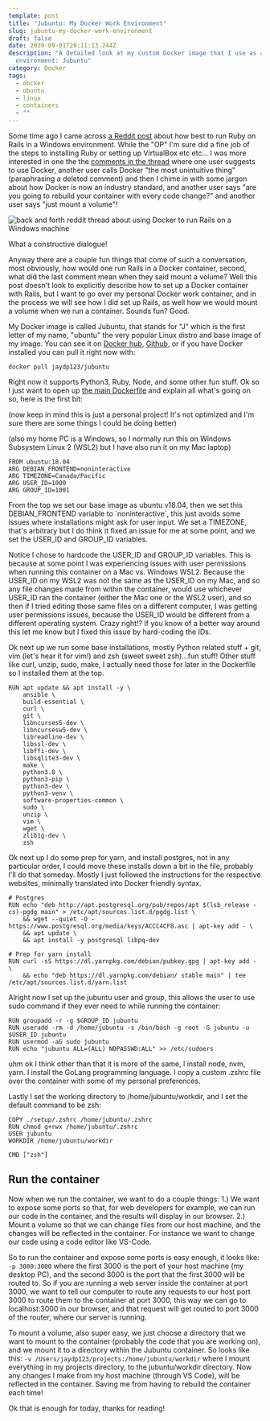 ```yaml
---
template: post
title: "Jubuntu: My Docker Work Environment"
slug: jubuntu-my-docker-work-environment
draft: false
date: 2020-09-01T20:11:13.244Z
description: "A detailed look at my custom Docker image that I use as a work
  environment: Jubuntu"
category: Docker
tags:
  - docker
  - ubuntu
  - linux
  - containers
  - ""
---
```

Some time ago I came across [a Reddit post](https://www.reddit.com/r/rubyonrails/comments/gc82fn/how_to_set_up_ruby_on_rails_on_windows/fp9rnn1/) about how best to run Ruby on Rails in a Windows environment. While the "OP" I'm sure did a fine job of the steps to installing Ruby or setting up VirtualBox etc etc... I was more interested in one the the [comments in the thread](https://www.reddit.com/r/rubyonrails/comments/gc82fn/how_to_set_up_ruby_on_rails_on_windows/fp9rnn1/?context=8&depth=9) where one user suggests to use Docker, another user calls Docker "the most unintuitive thing" (paraphrasing a deleted comment) and then I chime in with some jargon about how Docker is now an industry standard, and another user says "are you going to rebuild your container with every code change?" and another user says "just mount a volume"! 

![back and forth reddit thread about using Docker to run Rails on a Windows machine](/media/reddit-rails-docker-thread.png "Reddit Thread Docker Rails")

What a constructive dialogue!

Anyway there are a couple fun things that come of such a conversation, most obviously, how would one run Rails in a Docker container, second, what did the last comment mean when they said mount a volume? Well this post doesn't look to explicitly describe how to set up a Docker container with Rails, but I want to go over my personal Docker work container, and in the process we will see how I did set up Rails, as well how we would mount a volume when we run a container. Sounds fun? Good.

My Docker image is called Jubuntu, that stands for "J" which is the first letter of my name, "ubuntu" the very popular Linux distro and base image of my image. You can see it on [Docker hub](https://hub.docker.com/r/jaydp123/jubuntu), [Github](https://github.com/jdpaterson/jubuntu), or if you have Docker installed you can pull it right now with: 

`docker pull jaydp123/jubuntu`

Right now it supports Python3, Ruby, Node, and some other fun stuff. Ok so I just want to open up [the main Dockerfile](https://github.com/jdpaterson/jubuntu/blob/master/Dockerfile) and explain all what's going on so, here is the first bit:

(now keep in mind this is just a personal project! It's not optimized and I'm sure there are some things I could be doing better)

(also my home PC is a Windows, so I normally run this on Windows Subsystem Linux 2 (WSL2) but I have also run it on my Mac laptop)

```
FROM ubuntu:18.04
ARG DEBIAN_FRONTEND=noninteractive
ARG TIMEZONE=Canada/Pacific
ARG USER_ID=1000
ARG GROUP_ID=1001

```

From the top we set our base image as ubuntu v18.04, then we set this DEBIAN_FRONTEND variable to \`noninteractive\`, this just avoids some issues where installations might ask for user input. We set a TIMEZONE, that's arbitrary but I do think it fixed an issue for me at some point, and we set the USER_ID and GROUP_ID variables. 

Notice I chose to hardcode the USER_ID and GROUP_ID variables. This is because at some point I was experiencing issues with user permissions when running this container on a Mac vs. Windows WSL2. Because the USER_ID on my WSL2 was not the same as the USER_ID on my Mac, and so any file changes made from within the container, would use whichever USER_ID ran the container (either the Mac one or the WSL2 user), and so then if I tried editing those same files on a different computer, I was getting user permissions issues, because the USER_ID would be different from a different operating system. Crazy right!? If you know of a better way around this let me know but I fixed this issue by hard-coding the IDs. 

Ok next up we run some base installations, mostly Python related stuff + git, vim (let's hear it for vim!) and zsh (sweet sweet zsh)...fun stuff! Other stuff like curl, unzip, sudo, make, I actually need those for later in the Dockerfile so I installed them at the top.

```
RUN apt update && apt install -y \
    ansible \
    build-essential \
    curl \
    git \
    libncurses5-dev \
    libncursesw5-dev \
    libreadline-dev \
    libssl-dev \
    libffi-dev \
    libsqlite3-dev \
    make \
    python3.8 \
    python3-pip \
    python3-dev \
    python3-venv \
    software-properties-common \
    sudo \
    unzip \
    vim \
    wget \
    zlib1g-dev \
    zsh
```
Ok next up I do some prep for yarn, and install postgres, not in any particular order, I could move these installs down a bit in the file, probably I'll do that someday. Mostly I just followed the instructions for the respective websites, minimally translated into Docker friendly syntax.

```
# Postgres
RUN echo "deb http://apt.postgresql.org/pub/repos/apt $(lsb_release -cs)-pgdg main" > /etc/apt/sources.list.d/pgdg.list \
    && wget --quiet -O - https://www.postgresql.org/media/keys/ACCC4CF8.asc | apt-key add - \
    && apt update \
    && apt install -y postgresql libpq-dev

# Prep for yarn install
RUN curl -sS https://dl.yarnpkg.com/debian/pubkey.gpg | apt-key add - \
    && echo "deb https://dl.yarnpkg.com/debian/ stable main" | tee /etc/apt/sources.list.d/yarn.list
```

Alright now I set up the jubuntu user and group, this allows the user to use sudo command if they ever need to while running the container: 

```
RUN groupadd -r -g $GROUP_ID jubuntu
RUN useradd -rm -d /home/jubuntu -s /bin/bash -g root -G jubuntu -u $USER_ID jubuntu
RUN usermod -aG sudo jubuntu
RUN echo "jubuntu ALL=(ALL) NOPASSWD:ALL" >> /etc/sudoers
```

uhm ok I think other than that it is more of the same, I install node, nvm, yarn. I install the GoLang programming language. I copy a custom .zshrc file over the container with some of my personal preferences. 

Lastly I set the working directory to /home/jubuntu/workdir, and I set the default command to be zsh:

```
COPY ./setup/.zshrc /home/jubuntu/.zshrc
RUN chmod g+rwx /home/jubuntu/.zshrc
USER jubuntu
WORKDIR /home/jubuntu/workdir

CMD ["zsh"]
```

## Run the container

Now when we run the container, we want to do a couple things:
1.) We want to expose some ports so that, for web developers for example, we can run our code in the container, and the results will display in our browser.
2.) Mount a volume so that we can change files from our host machine, and the changes will be reflected in the container. For instance we want to change our code using a code editor like VS-Code. 

So to run the container and expose some ports is easy enough, it looks like: `-p 3000:3000` where the first 3000 is the port of your host machine (my desktop PC), and the second 3000 is the port that the first 3000 will be routed to. So if you are running a web server inside the container at port 3000, we want to tell our computer to route any requests to our host port 3000 to route them to the container at port 3000, this way we can go to localhost:3000 in our browser, and that request will get routed to port 3000 of the router, where our server is running. 

To mount a volume, also super easy, we just choose a directory that we want to mount to the container (probably the code that you are working on), and we mount it to a directory within the Jubuntu container. So looks like this: `-v /Users/jaydp123/projects:/home/jubuntu/workdir` where I mount everything in my projects directory, to the jubuntu/workdir directory. Now any changes I make from my host machine (through VS Code), will be reflected in the container. Saving me from having to rebuild the container each time! 

Ok that is enough for today, thanks for reading!

